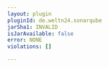 ```yaml
---
layout: plugin
pluginId: de.weltn24.sonarqube
jarSha1: INVALID
isJarAvailable: false
error: NONE
violations: []

---
```

